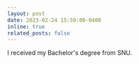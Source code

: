 ```yaml
---
layout: post
date: 2023-02-24 15:59:00-0400
inline: true
related_posts: false
---
```


I received my Bachelor's degree from SNU.
